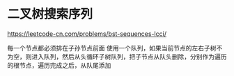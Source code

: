# 二叉树搜索序列


https://leetcode-cn.com/problems/bst-sequences-lcci/



每一个节点都必须排在子孙节点前面
使用一个队列，如果当前节点的左右子树不为空，则进入队列，然后从头循环子树队列，把子节点从队头删除，分别作为遍历的根节点，遍历完成之后，从队尾添加
